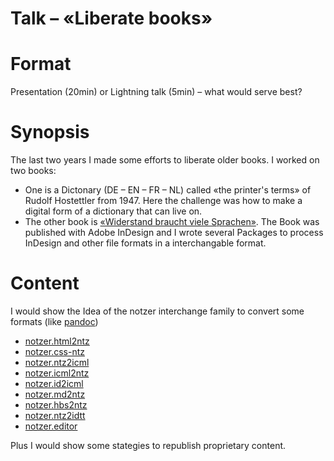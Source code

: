 # Talk – «Liberate books»

# Format
Presentation (20min) or Lightning talk (5min) – what would serve best?

# Synopsis
The last two years I made some efforts to liberate older books. I worked on two books:

* One is a Dictonary (DE – EN – FR – NL) called «the printer's terms» of Rudolf Hostettler from 1947. Here the challenge was how to make a digital form of a dictionary that can live on.
* The other book is [«Widerstand braucht viele Sprachen»](http://www.edition8.ch/buch/widerstand-braucht-viele-sprachen/). The Book was published with Adobe InDesign and I wrote several Packages to process InDesign and other file formats in a interchangable format.

# Content
I would show the Idea of the notzer interchange family to convert some formats (like [pandoc](https://pandoc.org/))
* [notzer.html2ntz](https://github.com/signalwerk/notzer.html2ntz)
* [notzer.css-ntz](https://github.com/signalwerk/notzer.css-ntz)
* [notzer.ntz2icml](https://github.com/signalwerk/notzer.ntz2icml)
* [notzer.icml2ntz](https://github.com/signalwerk/notzer.icml2ntz)
* [notzer.id2icml](https://github.com/signalwerk/notzer.id2icml)
* [notzer.md2ntz](https://github.com/signalwerk/notzer.md2ntz)
* [notzer.hbs2ntz](https://github.com/signalwerk/notzer.hbs2ntz)
* [notzer.ntz2idtt](https://github.com/signalwerk/notzer.ntz2idtt)
* [notzer.editor](https://github.com/signalwerk/notzer.editor)

Plus I would show some stategies to republish proprietary content.
